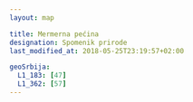 ```yaml
---
layout: map

title: Mermerna pećina
designation: Spomenik prirode
last_modified_at: 2018-05-25T23:19:57+02:00

geoSrbija:
  L1_183: [47]
  L1_362: [57]
---
```

